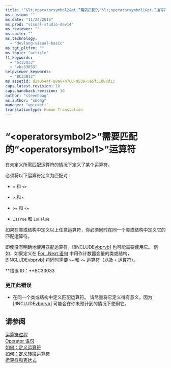 ```yaml
---
title: "“&lt;operatorsymbol2&gt;”需要匹配的“&lt;operatorsymbol1&gt;”运算符 | Microsoft Docs"
ms.custom: ""
ms.date: "11/24/2016"
ms.prod: "visual-studio-dev14"
ms.reviewer: ""
ms.suite: ""
ms.technology: 
  - "devlang-visual-basic"
ms.tgt_pltfrm: ""
ms.topic: "article"
f1_keywords: 
  - "bc33033"
  - "vbc33033"
helpviewer_keywords: 
  - "BC33033"
ms.assetid: d2805e4f-08a8-4760-9539-565f51b88d13
caps.latest.revision: 10
caps.handback.revision: 10
author: "stevehoag"
ms.author: "shoag"
manager: "wpickett"
translationtype: Human Translation
---
```

# “&lt;operatorsymbol2&gt;”需要匹配的“&lt;operatorsymbol1&gt;”运算符
在未定义所需匹配运算符的情况下定义了某个运算符。  
  
 必须将以下运算符定义为匹配对：  
  
-   `=` 和 `<>`  
  
-   `>` 和 `<`  
  
-   `>=` 和 `<=`  
  
-   `IsTrue` 和 `IsFalse`  
  
 如果在类或结构中定义以上任意运算符，你必须同时在同一个类或结构中定义它的匹配运算符。  
  
 即使没有明确地使用匹配运算符，[!INCLUDE[vbprvb](../../csharp/programming-guide/concepts/linq/includes/vbprvb_md.md)] 也可能需要使用它。 例如，如果定义在 [For...Next 语句](../../visual-basic/language-reference/statements/for-next-statement.md) 中用作计数器变量的类或结构，[!INCLUDE[vbprvb](../../csharp/programming-guide/concepts/linq/includes/vbprvb_md.md)] 将同时需要 `>=` 和 `<=` 运算符（以及 `+` 运算符）。  
  
 **错误 ID：**BC33033  
  
### 更正此错误  
  
-   在同一个类或结构中定义匹配运算符。 请尽量将它定义得有意义，因为 [!INCLUDE[vbprvb](../../csharp/programming-guide/concepts/linq/includes/vbprvb_md.md)] 可能会在你未预计到的情况下使用它。  
  
## 请参阅  
 [运算符过程](../../visual-basic/programming-guide/language-features/procedures/operator-procedures.md)   
 [Operator 语句](../../visual-basic/language-reference/statements/operator-statement.md)   
 [如何：定义运算符](../../visual-basic/programming-guide/language-features/procedures/how-to-define-an-operator.md)   
 [如何：定义转换运算符](../../visual-basic/programming-guide/language-features/procedures/how-to-define-a-conversion-operator.md)   
 [运算符和表达式](../../visual-basic/programming-guide/language-features/operators-and-expressions/index.md)